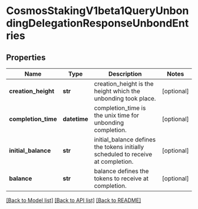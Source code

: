 # CosmosStakingV1beta1QueryUnbondingDelegationResponseUnbondEntries

## Properties
Name | Type | Description | Notes
------------ | ------------- | ------------- | -------------
**creation_height** | **str** | creation_height is the height which the unbonding took place. | [optional] 
**completion_time** | **datetime** | completion_time is the unix time for unbonding completion. | [optional] 
**initial_balance** | **str** | initial_balance defines the tokens initially scheduled to receive at completion. | [optional] 
**balance** | **str** | balance defines the tokens to receive at completion. | [optional] 

[[Back to Model list]](../README.md#documentation-for-models) [[Back to API list]](../README.md#documentation-for-api-endpoints) [[Back to README]](../README.md)

